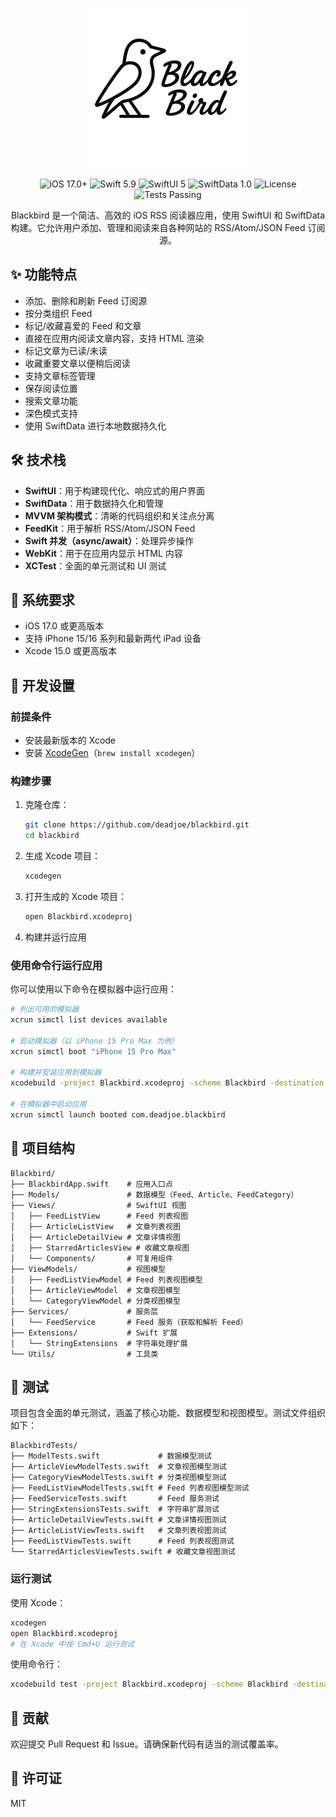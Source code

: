 <p align="center">
  <img src="blackbird.png" alt="Blackbird Logo" width="256">
</p>

<p align="center">
  <img src="https://img.shields.io/badge/iOS-17.0%2B-blue" alt="iOS 17.0+"/>
  <img src="https://img.shields.io/badge/Swift-5.9-orange" alt="Swift 5.9"/>
  <img src="https://img.shields.io/badge/SwiftUI-5-green" alt="SwiftUI 5"/>
  <img src="https://img.shields.io/badge/SwiftData-1.0-purple" alt="SwiftData 1.0"/>
  <img src="https://img.shields.io/badge/License-MIT-lightgrey" alt="License"/>
  <img src="https://img.shields.io/badge/Tests-Passing-brightgreen" alt="Tests Passing"/>
</p>

<p align="center">
  Blackbird 是一个简洁、高效的 iOS RSS 阅读器应用，使用 SwiftUI 和 SwiftData 构建。它允许用户添加、管理和阅读来自各种网站的 RSS/Atom/JSON Feed 订阅源。
</p>

## ✨ 功能特点

- 添加、删除和刷新 Feed 订阅源
- 按分类组织 Feed
- 标记/收藏喜爱的 Feed 和文章
- 直接在应用内阅读文章内容，支持 HTML 渲染
- 标记文章为已读/未读
- 收藏重要文章以便稍后阅读
- 支持文章标签管理
- 保存阅读位置
- 搜索文章功能
- 深色模式支持
- 使用 SwiftData 进行本地数据持久化

## 🛠️ 技术栈

- **SwiftUI**：用于构建现代化、响应式的用户界面
- **SwiftData**：用于数据持久化和管理
- **MVVM 架构模式**：清晰的代码组织和关注点分离
- **FeedKit**：用于解析 RSS/Atom/JSON Feed
- **Swift 并发（async/await）**：处理异步操作
- **WebKit**：用于在应用内显示 HTML 内容
- **XCTest**：全面的单元测试和 UI 测试

## 📱 系统要求

- iOS 17.0 或更高版本
- 支持 iPhone 15/16 系列和最新两代 iPad 设备
- Xcode 15.0 或更高版本

## 🚀 开发设置

### 前提条件

- 安装最新版本的 Xcode
- 安装 [XcodeGen](https://github.com/yonaskolb/XcodeGen)（`brew install xcodegen`）

### 构建步骤

1. 克隆仓库：
   ```bash
   git clone https://github.com/deadjoe/blackbird.git
   cd blackbird
   ```

2. 生成 Xcode 项目：
   ```bash
   xcodegen
   ```

3. 打开生成的 Xcode 项目：
   ```bash
   open Blackbird.xcodeproj
   ```

4. 构建并运行应用

### 使用命令行运行应用

你可以使用以下命令在模拟器中运行应用：

```bash
# 列出可用的模拟器
xcrun simctl list devices available

# 启动模拟器（以 iPhone 15 Pro Max 为例）
xcrun simctl boot "iPhone 15 Pro Max"

# 构建并安装应用到模拟器
xcodebuild -project Blackbird.xcodeproj -scheme Blackbird -destination "platform=iOS Simulator,name=iPhone 15 Pro Max" build

# 在模拟器中启动应用
xcrun simctl launch booted com.deadjoe.blackbird
```

## 📂 项目结构

```
Blackbird/
├── BlackbirdApp.swift    # 应用入口点
├── Models/               # 数据模型（Feed、Article、FeedCategory）
├── Views/                # SwiftUI 视图
│   ├── FeedListView      # Feed 列表视图
│   ├── ArticleListView   # 文章列表视图
│   ├── ArticleDetailView # 文章详情视图
│   ├── StarredArticlesView # 收藏文章视图
│   └── Components/       # 可复用组件
├── ViewModels/           # 视图模型
│   ├── FeedListViewModel # Feed 列表视图模型
│   ├── ArticleViewModel  # 文章视图模型
│   └── CategoryViewModel # 分类视图模型
├── Services/             # 服务层
│   └── FeedService       # Feed 服务（获取和解析 Feed）
├── Extensions/           # Swift 扩展
│   └── StringExtensions  # 字符串处理扩展
└── Utils/                # 工具类
```

## 🧪 测试

项目包含全面的单元测试，涵盖了核心功能、数据模型和视图模型。测试文件组织如下：

```
BlackbirdTests/
├── ModelTests.swift             # 数据模型测试
├── ArticleViewModelTests.swift  # 文章视图模型测试
├── CategoryViewModelTests.swift # 分类视图模型测试
├── FeedListViewModelTests.swift # Feed 列表视图模型测试
├── FeedServiceTests.swift       # Feed 服务测试
├── StringExtensionsTests.swift  # 字符串扩展测试
├── ArticleDetailViewTests.swift # 文章详情视图测试
├── ArticleListViewTests.swift   # 文章列表视图测试
├── FeedListViewTests.swift      # Feed 列表视图测试
└── StarredArticlesViewTests.swift # 收藏文章视图测试
```

### 运行测试

使用 Xcode：
```bash
xcodegen
open Blackbird.xcodeproj
# 在 Xcode 中按 Cmd+U 运行测试
```

使用命令行：
```bash
xcodebuild test -project Blackbird.xcodeproj -scheme Blackbird -destination "platform=iOS Simulator,name=iPhone 15 Pro Max"
```

## 🤝 贡献

欢迎提交 Pull Request 和 Issue。请确保新代码有适当的测试覆盖率。

## 📄 许可证

MIT
